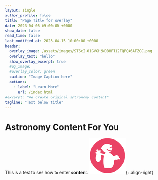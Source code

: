 ```yaml
---
layout: single
author_profile: false
title: "Page Title for overlay"
date: 2023-04-05 09:00:00 +0000
show_date: false
read_time: false
last_modified_at: 2023-04-15 10:00:00 +0000
header:
  overlay_image: /assets/images/STScI-01GVGH2NDBHPT12FQPQA6AFZGC.png
  overlay_text: "hello"
  show_overlay_excerpt: true
  #og_image:
  #overlay_color: green
  caption: "Image Caption here"
  actions:
    - label: "Learn More"
      url: /index.html
#excerpt: "We create original astronomy content"
tagline: "Text below title"
---
```



<h1>Astronomy Content For You</h1>

This is a test to see how to enter **content**.
![An image](/assets/images/pixel_tracker_logo_120px.jpg){: .align-right}
